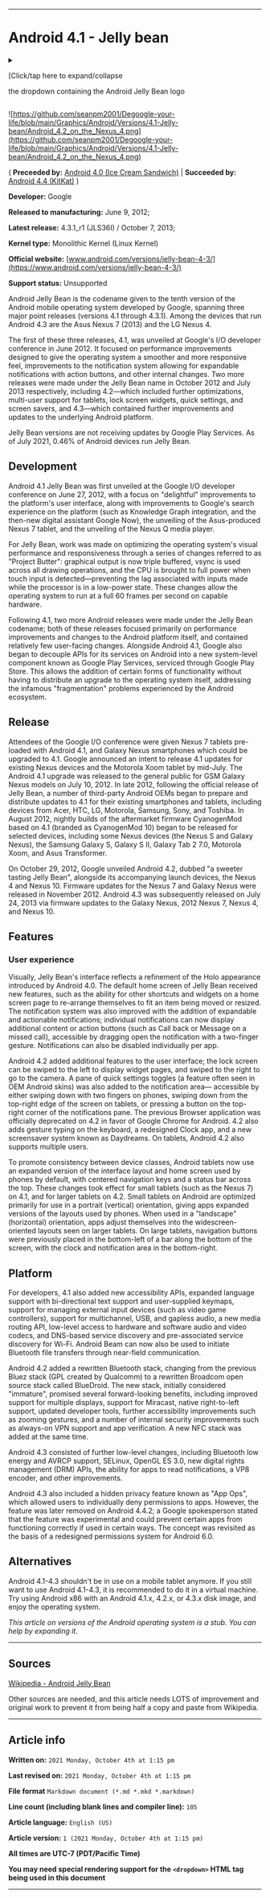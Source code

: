
***

# Android 4.1 - Jelly bean

<details>
<summary><p>[Click/tap here to expand/collapse</p>
<p>the dropdown containing the Android Jelly Bean logo</p></summary>

![https://github.com/seanpm2001/Degoogle-your-life/blob/main/Graphics/Android/Versions/4.1-Jelly-bean/Android_Jelly_Bean_Logo.svg](https://github.com/seanpm2001/Degoogle-your-life/blob/main/Graphics/Android/Versions/4.1-Jelly-bean/Android_Jelly_Bean_Logo.svg)

</details>

![https://github.com/seanpm2001/Degoogle-your-life/blob/main/Graphics/Android/Versions/4.1-Jelly-bean/Android_4.2_on_the_Nexus_4.png](https://github.com/seanpm2001/Degoogle-your-life/blob/main/Graphics/Android/Versions/4.1-Jelly-bean/Android_4.2_on_the_Nexus_4.png)

( **Preceeded by:** [Android 4.0 (Ice Cream Sandwich)](https://github.com/seanpm2001/Degoogle-your-life/wiki/Android-4-0-Ice-cream-sandwich/) | **Succeeded by:** [Android 4.4 (KitKat)](https://github.com/seanpm2001/Degoogle-your-life/wiki/Android-4-4-KitKat/) )

**Developer:**	Google

**Released to manufacturing:**	June 9, 2012;

**Latest release:**	4.3.1_r1 (JLS36I) / October 7, 2013;

**Kernel type:**	Monolithic Kernel (Linux Kernel)

**Official website:**	[www.android.com/versions/jelly-bean-4-3/](https://www.android.com/versions/jelly-bean-4-3/)

**Support status:** Unsupported

Android Jelly Bean is the codename given to the tenth version of the Android mobile operating system developed by Google, spanning three major point releases (versions 4.1 through 4.3.1). Among the devices that run Android 4.3 are the Asus Nexus 7 (2013) and the LG Nexus 4.

The first of these three releases, 4.1, was unveiled at Google's I/O developer conference in June 2012. It focused on performance improvements designed to give the operating system a smoother and more responsive feel, improvements to the notification system allowing for expandable notifications with action buttons, and other internal changes. Two more releases were made under the Jelly Bean name in October 2012 and July 2013 respectively, including 4.2—which included further optimizations, multi-user support for tablets, lock screen widgets, quick settings, and screen savers, and 4.3—which contained further improvements and updates to the underlying Android platform.

Jelly Bean versions are not receiving updates by Google Play Services. As of July 2021, 0.46% of Android devices run Jelly Bean.

## Development

Android 4.1 Jelly Bean was first unveiled at the Google I/O developer conference on June 27, 2012, with a focus on "delightful" improvements to the platform's user interface, along with improvements to Google's search experience on the platform (such as Knowledge Graph integration, and the then-new digital assistant Google Now), the unveiling of the Asus-produced Nexus 7 tablet, and the unveiling of the Nexus Q media player.

For Jelly Bean, work was made on optimizing the operating system's visual performance and responsiveness through a series of changes referred to as "Project Butter": graphical output is now triple buffered, vsync is used across all drawing operations, and the CPU is brought to full power when touch input is detected—preventing the lag associated with inputs made while the processor is in a low-power state. These changes allow the operating system to run at a full 60 frames per second on capable hardware.

Following 4.1, two more Android releases were made under the Jelly Bean codename; both of these releases focused primarily on performance improvements and changes to the Android platform itself, and contained relatively few user-facing changes. Alongside Android 4.1, Google also began to decouple APIs for its services on Android into a new system-level component known as Google Play Services, serviced through Google Play Store. This allows the addition of certain forms of functionality without having to distribute an upgrade to the operating system itself, addressing the infamous "fragmentation" problems experienced by the Android ecosystem.

## Release

Attendees of the Google I/O conference were given Nexus 7 tablets pre-loaded with Android 4.1, and Galaxy Nexus smartphones which could be upgraded to 4.1. Google announced an intent to release 4.1 updates for existing Nexus devices and the Motorola Xoom tablet by mid-July. The Android 4.1 upgrade was released to the general public for GSM Galaxy Nexus models on July 10, 2012. In late 2012, following the official release of Jelly Bean, a number of third-party Android OEMs began to prepare and distribute updates to 4.1 for their existing smartphones and tablets, including devices from Acer, HTC, LG, Motorola, Samsung, Sony, and Toshiba. In August 2012, nightly builds of the aftermarket firmware CyanogenMod based on 4.1 (branded as CyanogenMod 10) began to be released for selected devices, including some Nexus devices (the Nexus S and Galaxy Nexus), the Samsung Galaxy S, Galaxy S II, Galaxy Tab 2 7.0, Motorola Xoom, and Asus Transformer.

On October 29, 2012, Google unveiled Android 4.2, dubbed "a sweeter tasting Jelly Bean", alongside its accompanying launch devices, the Nexus 4 and Nexus 10. Firmware updates for the Nexus 7 and Galaxy Nexus were released in November 2012. Android 4.3 was subsequently released on July 24, 2013 via firmware updates to the Galaxy Nexus, 2012 Nexus 7, Nexus 4, and Nexus 10.

## Features

### User experience

Visually, Jelly Bean's interface reflects a refinement of the Holo appearance introduced by Android 4.0. The default home screen of Jelly Bean received new features, such as the ability for other shortcuts and widgets on a home screen page to re-arrange themselves to fit an item being moved or resized. The notification system was also improved with the addition of expandable and actionable notifications; individual notifications can now display additional content or action buttons (such as Call back or Message on a missed call), accessible by dragging open the notification with a two-finger gesture. Notifications can also be disabled individually per app.

Android 4.2 added additional features to the user interface; the lock screen can be swiped to the left to display widget pages, and swiped to the right to go to the camera. A pane of quick settings toggles (a feature often seen in OEM Android skins) was also added to the notification area— accessible by either swiping down with two fingers on phones, swiping down from the top-right edge of the screen on tablets, or pressing a button on the top-right corner of the notifications pane. The previous Browser application was officially deprecated on 4.2 in favor of Google Chrome for Android. 4.2 also adds gesture typing on the keyboard, a redesigned Clock app, and a new screensaver system known as Daydreams. On tablets, Android 4.2 also supports multiple users.

To promote consistency between device classes, Android tablets now use an expanded version of the interface layout and home screen used by phones by default, with centered navigation keys and a status bar across the top. These changes took effect for small tablets (such as the Nexus 7) on 4.1, and for larger tablets on 4.2. Small tablets on Android are optimized primarily for use in a portrait (vertical) orientation, giving apps expanded versions of the layouts used by phones. When used in a "landscape" (horizontal) orientation, apps adjust themselves into the widescreen-oriented layouts seen on larger tablets. On large tablets, navigation buttons were previously placed in the bottom-left of a bar along the bottom of the screen, with the clock and notification area in the bottom-right.

## Platform

For developers, 4.1 also added new accessibility APIs, expanded language support with bi-directional text support and user-supplied keymaps, support for managing external input devices (such as video game controllers), support for multichannel, USB, and gapless audio, a new media routing API, low-level access to hardware and software audio and video codecs, and DNS-based service discovery and pre-associated service discovery for Wi-Fi. Android Beam can now also be used to initiate Bluetooth file transfers through near-field communication.

Android 4.2 added a rewritten Bluetooth stack, changing from the previous Bluez stack (GPL created by Qualcomm) to a rewritten Broadcom open source stack called BlueDroid. The new stack, initially considered "immature", promised several forward-looking benefits, including improved support for multiple displays, support for Miracast, native right-to-left support, updated developer tools, further accessibility improvements such as zooming gestures, and a number of internal security improvements such as always-on VPN support and app verification. A new NFC stack was added at the same time.

Android 4.3 consisted of further low-level changes, including Bluetooth low energy and AVRCP support, SELinux, OpenGL ES 3.0, new digital rights management (DRM) APIs, the ability for apps to read notifications, a VP8 encoder, and other improvements.

Android 4.3 also included a hidden privacy feature known as "App Ops", which allowed users to individually deny permissions to apps. However, the feature was later removed on Android 4.4.2; a Google spokesperson stated that the feature was experimental and could prevent certain apps from functioning correctly if used in certain ways. The concept was revisited as the basis of a redesigned permissions system for Android 6.0.

## Alternatives

Android 4.1-4.3 shouldn't be in use on a mobile tablet anymore. If you still want to use Android 4.1-4.3, it is recommended to do it in a virtual machine. Try using Android x86 with an Android 4.1.x, 4.2.x, or 4.3.x disk image, and enjoy the operating system.

_This article on versions of the Android operating system is a stub. You can help by expanding it._

***

## Sources

[Wikipedia - Android Jelly Bean](https://en.wikipedia.org/wiki/Android_Jelly_Bean)

Other sources are needed, and this article needs LOTS of improvement and original work to prevent it from being half a copy and paste from Wikipedia.

***

## Article info

**Written on:** `2021 Monday, October 4th at 1:15 pm`

**Last revised on:** `2021 Monday, October 4th at 1:15 pm`

**File format** `Markdown document (*.md *.mkd *.markdown)`

**Line count (including blank lines and compiler line):** `105`

**Article language:** `English (US)`

**Article version:** `1 (2021 Monday, October 4th at 1:15 pm)`

**All times are UTC-7 (PDT/Pacific Time)**

**You may need special rendering support for the `<dropdown>` HTML tag being used in this document**

***

